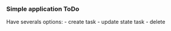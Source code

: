 ### Simple application ToDo

Have severals options:
    - create task
    - update state task
    - delete